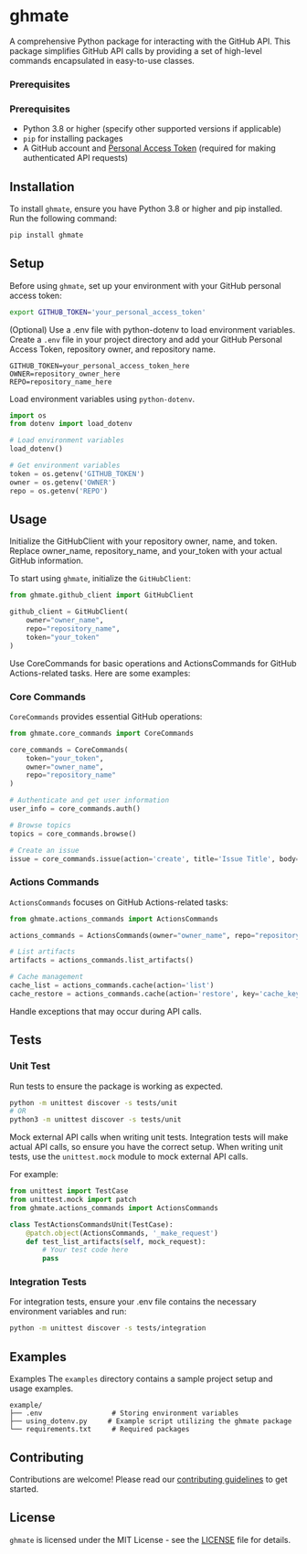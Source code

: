 # ghmate

A comprehensive Python package for interacting with the GitHub API. This package simplifies GitHub API calls by providing a set of high-level commands encapsulated in easy-to-use classes.

### Prerequisites

### Prerequisites

- Python 3.8 or higher (specify other supported versions if applicable)
- `pip` for installing packages
- A GitHub account and [Personal Access Token](https://github.com/settings/tokens) (required for making authenticated API requests)

## Installation

To install `ghmate`, ensure you have Python 3.8 or higher and pip installed. Run the following command:
```bash
pip install ghmate
```

## Setup

Before using `ghmate`, set up your environment with your GitHub personal access token:
```bash
export GITHUB_TOKEN='your_personal_access_token'
```

(Optional) Use a .env file with python-dotenv to load environment variables.
Create a `.env` file in your project directory and add your GitHub Personal Access Token, repository owner, and repository name.

```plaintext
GITHUB_TOKEN=your_personal_access_token_here
OWNER=repository_owner_here
REPO=repository_name_here
```

Load environment variables using `python-dotenv`.

```python
import os
from dotenv import load_dotenv

# Load environment variables
load_dotenv()

# Get environment variables
token = os.getenv('GITHUB_TOKEN')
owner = os.getenv('OWNER')
repo = os.getenv('REPO')
```

## Usage
Initialize the GitHubClient with your repository owner, name, and token. 
Replace owner_name, repository_name, and your_token with your actual GitHub information.


To start using `ghmate`, initialize the `GitHubClient`:

```python
from ghmate.github_client import GitHubClient

github_client = GitHubClient(
    owner="owner_name",
    repo="repository_name",
    token="your_token"
)
```
Use CoreCommands for basic operations and ActionsCommands for GitHub Actions-related tasks. 
Here are some examples:

### Core Commands
`CoreCommands` provides essential GitHub operations:

```python
from ghmate.core_commands import CoreCommands

core_commands = CoreCommands(
    token="your_token",
    owner="owner_name",
    repo="repository_name"
)

# Authenticate and get user information
user_info = core_commands.auth()

# Browse topics
topics = core_commands.browse()

# Create an issue
issue = core_commands.issue(action='create', title='Issue Title', body='Issue description')

```

### Actions Commands
`ActionsCommands` focuses on GitHub Actions-related tasks:

```python
from ghmate.actions_commands import ActionsCommands

actions_commands = ActionsCommands(owner="owner_name", repo="repository_name", token="your_token")

# List artifacts
artifacts = actions_commands.list_artifacts()

# Cache management
cache_list = actions_commands.cache(action='list')
cache_restore = actions_commands.cache(action='restore', key='cache_key')

```

Handle exceptions that may occur during API calls.

## Tests

### Unit Test

Run tests to ensure the package is working as expected.

```bash
python -m unittest discover -s tests/unit
# OR
python3 -m unittest discover -s tests/unit

```
Mock external API calls when writing unit tests. 
Integration tests will make actual API calls, so ensure you have the correct setup.
When writing unit tests, use the `unittest.mock` module to mock external API calls. 

For example:

```python
from unittest import TestCase
from unittest.mock import patch
from ghmate.actions_commands import ActionsCommands

class TestActionsCommandsUnit(TestCase):
    @patch.object(ActionsCommands, '_make_request')
    def test_list_artifacts(self, mock_request):
        # Your test code here
        pass

```

### Integration Tests
For integration tests, ensure your .env file contains the necessary environment variables and run:

```bash
python -m unittest discover -s tests/integration
```

## Examples
Examples
The `examples` directory contains a sample project setup and usage examples.

```plaintext
example/
├── .env                 # Storing environment variables
├── using_dotenv.py     # Example script utilizing the ghmate package
└── requirements.txt     # Required packages
```
## Contributing

Contributions are welcome! Please read our [contributing guidelines](CONTRIBUTING.md) to get started.

## License

`ghmate` is licensed under the MIT License - see the [LICENSE](LICENSE) file for details.

